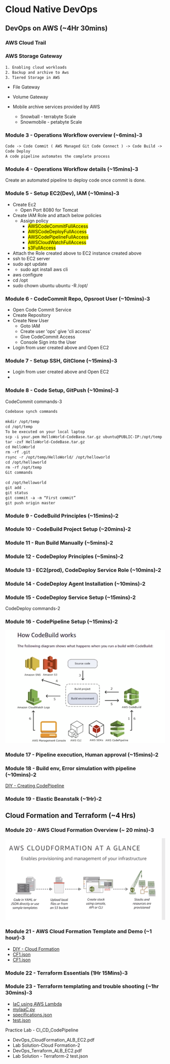# Cloud Native DevOps

## DevOps on AWS (~4Hr 30mins)

### AWS Cloud Trail

### AWS Storage Gateway
    1. Enabling cloud workloads   
    2. Backup and archive to Aws   
    3. Tiered Storage in AWS   
* File Gateway
* Volume Gateway

* Mobile archive services provided by AWS 
  * Snowball - terrabyte Scale
  * Snowmobile - petabyte Scale

### Module 3 - Operations Workflow overview (~6mins)-3   
```
Code -> Code Commit ( AWS Managed Git Code Connect ) -> Code Build -> Code Deploy
A code pipeline automates the complete process
```

### Module 4 - Operations Workflow details (~15mins)-3   

Create an automated pipeline to deploy code once commit is done.


### Module 5 - Setup EC2(Dev), IAM (~10mins)-3   
* Create Ec2 
  * Open Port 8080 for Tomcat 
* Create IAM Role and attach below policies
  * Assign policy 
    * <mark>AWSCodeCommitFullAccess</mark>
    * <mark>AWSCodeDeployFullAccess</mark>
    * <mark>AWSCodePipelineFullAccess</mark>
    * <mark>AWSCloudWatchFullAccess</mark>
    * <mark>s3FullAccess</mark>
* Attach the Role created above to EC2 instance created above
* ssh to EC2 server
* sudo apt update
* * sudo apt install aws cli
* aws configure 
* cd /opt
* sudo chown ubuntu ubuntu -R /opt/

### Module 6 - CodeCommit Repo, Opsroot User (~10mins)-3   
* Open Code Commit Service 
* Create Repository
* Create New User
  *  Goto IAM
  *  Create user 'ops' give 'cli access'
  *  Give CodeCommit Access
  *  Console Sign into the User
*  Login from user created above and Open EC2

### Module 7 - Setup SSH, GitClone (~15mins)-3   
*  Login from user created above and Open EC2
*  


### Module 8 - Code Setup, GitPush (~10mins)-3   

CodeCommit commands-3
```
Codebase synch commands

mkdir /opt/temp
cd /opt/temp
To be executed on your local laptop
scp -i your.pem HelloWorld-CodeBase.tar.gz ubuntu@PUBLIC-IP:/opt/temp
tar -zxf HelloWorld-CodeBase.tar.gz
cd HelloWorld
rm -rf .git
rsync -r /opt/temp/HelloWorld/ /opt/helloworld
cd /opt/helloworld
rm -rf /opt/temp
Git commands

cd /opt/helloworld
git add .
git status
git commit -a -m “First commit”
git push origin master
```

### Module 9 - CodeBuild Principles (~15mins)-2   
### Module 10 - CodeBuild Project Setup (~20mins)-2   
### Module 11 - Run Build Manually (~5mins)-2   
### Module 12 - CodeDeploy Principles (~5mins)-2   
### Module 13 - EC2(prod), CodeDeploy Service Role (~10mins)-2   
### Module 14 - CodeDeploy Agent Installation (~10mins)-2   
### Module 15 - CodeDeploy Service Setup (~15mins)-2   
CodeDeploy commands-2

### Module 16 - CodePipeline Setup (~15mins)-2   
![](./files/2020-12-09-15-35-20.png)


### Module 17 - Pipeline execution, Human approval (~15mins)-2   
### Module 18 - Build env, Error simulation with pipeline (~10mins)-2   

[DIY - Creating CodePipeline](Creating_CodePipeline.pdf)   
### Module 19 - Elastic Beanstalk (~1Hr)-2   

## Cloud Formation and Terraform (~4 Hrs)
### Module 20 - AWS Cloud Formation Overview (~ 20 mins)-3   
![](./files/2020-12-10-12-38-38.png)
### Module 21 - AWS Cloud Formation Template and Demo (~1 hour)-3   

* [DIY - Cloud Formation](./files/DevOps_CloudFormation_ALB_EC2-1.pdf)   
* [CF1.json](./files/CF1.json)   
* [CF1.json](./files/CF1.json)   


### Module 22 - Terraform Essentials (1Hr 15Mins)-3   
### Module 23 - Terraform templating and trouble shooting (~1hr 30mins)-3   

* [IaC using AWS Lambda](./files/IaC_using_AWS_Lambda.pdf)
* [myIaaC.py](./files/myIaaC.py)
* [specifications.json](./files/specifications.json)
* [test.json](./files/test.json)



Practice Lab - CI_CD_CodePipeline

* DevOps_CloudFormation_ALB_EC2.pdf
* Lab Solution-Cloud Formation-2
* DevOps_Terraform_ALB_EC2.pdf
* Lab Solution - Terraform-2
    test.json
